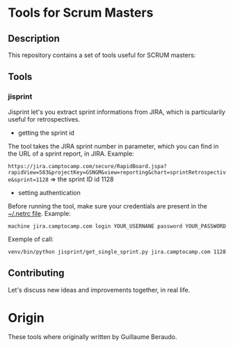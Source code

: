 # Tools for Scrum Masters


## Description

This repository contains a set of tools useful for SCRUM masters:


## Tools

### jisprint

Jisprint let's you extract sprint informations from JIRA, which is particularily useful for retrospectives.

- getting the sprint id

The tool takes the JIRA sprint number in parameter, which you can find in the URL of a sprint report, in JIRA.
Example:

`https://jira.camptocamp.com/secure/RapidBoard.jspa?rapidView=583&projectKey=GSNGM&view=reporting&chart=sprintRetrospective&sprint=1128`
=> the sprint ID id 1128

- setting authentication

Before running the tool, make sure your credentials are present in the [~/.netrc file](https://jira.readthedocs.io/en/master/examples.html#authentication).
Example:

```machine jira.camptocamp.com login YOUR_USERNANE password YOUR_PASSWORD```

Exemple of call:

```venv/bin/python jisprint/get_single_sprint.py jira.camptocamp.com 1128```


## Contributing

Let's discuss new ideas and improvements together, in real life.


# Origin

These tools where originally written by Guillaume Beraudo.
